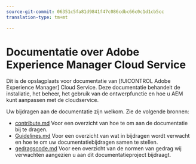```yaml
---
source-git-commit: 06351c5fa81d9841f47c086cdbc66c0c1d1cb5cc
translation-type: tm+mt

---
```

# Documentatie over Adobe Experience Manager Cloud Service

Dit is de opslagplaats voor documentatie van [!UICONTROL Adobe Experience Manager] Cloud Service. Deze documentatie behandelt de installatie, het beheer, het gebruik van de ontwerpfunctie en hoe u AEM kunt aanpassen met de cloudservice.

Uw bijdragen aan de documentatie zijn welkom. Zie de volgende bronnen:

* [contribute.md](contributing.md) Voor een overzicht van hoe te om aan de documentatie bij te dragen.
* [Guidelines.md](guidelines.md) Voor een overzicht van wat in bijdragen wordt verwacht en hoe te om uw documentatiebijdragen samen te stellen.
* [gedragscode.md](code-of-conduct.md) Voor een overzicht van de normen van gedrag wij verwachten aangezien u aan dit documentatieproject bijdraagt.
